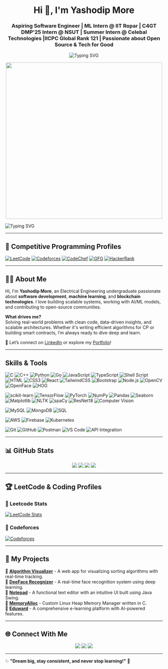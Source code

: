 <h1 align="center">Hi 👋, I'm Yashodip More</h1>
<h3 align="center">Aspiring Software Engineer | ML Intern @ IIT Ropar | C4GT DMP'25 Intern @ NSUT | Summer Intern @ Celebal Technologies |IICPC Global Rank 121 | Passionate about Open Source & Tech for Good</h3>

<p align="center">
  <img src="https://readme-typing-svg.herokuapp.com?font=Fira+Code&duration=3000&pause=1000&center=true&vCenter=true&width=435&lines=Tech+Enthusiast+%F0%9F%A4%96;DSA+Lover+%F0%9F%92%BB;Open+Source+Contributor+%F0%9F%93%9D;Machine+Learning+Explorer+%F0%9F%A7%AC;Electrical+Engineering+Student+%E2%9A%9B%EF%B8%8F" alt="Typing SVG" />
</p>

<p align="center">
  <img src="https://cdn3d.iconscout.com/3d/premium/thumb/developer-doing-website-development-3d-illustration-download-in-png-blend-fbx-gltf-file-formats--web-coding-programming-remote-working-pack-business-illustrations-6648977.png" width="500px">
</p>

![Typing SVG](https://readme-typing-svg.herokuapp.com?color=F72585&size=22&center=true&vCenter=true&width=800&lines=Welcome+to+my+GitHub+Profile!;Passionate+Software+Developer;DSA+Enthusiast+%7C+AI+%7C+ML;Open+Source+Contributor;Lifelong+Learner!+%F0%9F%9A%80)

---
## 🚀 Competitive Programming Profiles

[![LeetCode](https://img.shields.io/badge/LeetCode-FFA116?style=for-the-badge&logo=leetcode&logoColor=white)](https://leetcode.com/YOUR_USERNAME)
[![Codeforces](https://img.shields.io/badge/Codeforces-1F8ACB?style=for-the-badge&logo=codeforces&logoColor=white)](https://codeforces.com/profile/YOUR_USERNAME)
[![CodeChef](https://img.shields.io/badge/CodeChef-5B4638?style=for-the-badge&logo=codechef&logoColor=white)](https://www.codechef.com/users/YOUR_USERNAME)
[![GFG](https://img.shields.io/badge/GeeksforGeeks-28A745?style=for-the-badge&logo=geeksforgeeks&logoColor=white)](https://auth.geeksforgeeks.org/user/YOUR_USERNAME/practice)
[![HackerRank](https://img.shields.io/badge/HackerRank-2EC866?style=for-the-badge&logo=hackerrank&logoColor=white)](https://www.hackerrank.com/YOUR_USERNAME)

---

## 🙋‍♂️ About Me

Hi, I'm **Yashodip More**, an Electrical Engineering undergraduate passionate about **software development**, **machine learning**, and **blockchain technologies**. I love building scalable systems, working with AI/ML models, and contributing to open-source communities.

 **What drives me?**  
Solving real-world problems with clean code, data-driven insights, and scalable architectures. Whether it's writing efficient algorithms for CP or building smart contracts, I’m always ready to dive deep and learn.

🔗 Let’s connect on [LinkedIn](https://linkedin.com/in/yashodipmore22) or explore my [Portfolio](https://yashodipmore.me)!


---

## Skills & Tools

![C](https://img.shields.io/badge/C-00599C?style=for-the-badge&logo=c&logoColor=white)
![C++](https://img.shields.io/badge/C++-00599C?style=for-the-badge&logo=c%2B%2B&logoColor=white)
![Python](https://img.shields.io/badge/Python-3776AB?style=for-the-badge&logo=python&logoColor=white)
![Go](https://img.shields.io/badge/Go-00ADD8?style=for-the-badge&logo=go&logoColor=white)
![JavaScript](https://img.shields.io/badge/JavaScript-F7DF1E?style=for-the-badge&logo=javascript&logoColor=black)
![TypeScript](https://img.shields.io/badge/TypeScript-3178C6?style=for-the-badge&logo=typescript&logoColor=white)
![Shell Script](https://img.shields.io/badge/Shell-121011?style=for-the-badge&logo=gnu-bash&logoColor=white)
![HTML](https://img.shields.io/badge/HTML5-E34F26?style=for-the-badge&logo=html5&logoColor=white)
![CSS3](https://img.shields.io/badge/CSS3-1572B6?style=for-the-badge&logo=css3&logoColor=white)
![React](https://img.shields.io/badge/React-20232A?style=for-the-badge&logo=react&logoColor=61DAFB)
![TailwindCSS](https://img.shields.io/badge/TailwindCSS-06B6D4?style=for-the-badge&logo=tailwind-css&logoColor=white)
![Bootstrap](https://img.shields.io/badge/Bootstrap-563D7C?style=for-the-badge&logo=bootstrap&logoColor=white)
![Node.js](https://img.shields.io/badge/Node.js-339933?style=for-the-badge&logo=nodedotjs&logoColor=white)
![OpenCV](https://img.shields.io/badge/OpenCV-5C3EE8?style=for-the-badge&logo=opencv&logoColor=white)
![OpenFace](https://img.shields.io/badge/OpenFace-111111?style=for-the-badge&logoColor=white)
![HOG](https://img.shields.io/badge/HOG-000000?style=for-the-badge&logoColor=white)

![scikit-learn](https://img.shields.io/badge/scikit--learn-F7931E?style=for-the-badge&logo=scikit-learn&logoColor=white)
![TensorFlow](https://img.shields.io/badge/TensorFlow-FF6F00?style=for-the-badge&logo=tensorflow&logoColor=white)
![PyTorch](https://img.shields.io/badge/PyTorch-EE4C2C?style=for-the-badge&logo=pytorch&logoColor=white)
![NumPy](https://img.shields.io/badge/NumPy-013243?style=for-the-badge&logo=numpy&logoColor=white)
![Pandas](https://img.shields.io/badge/Pandas-150458?style=for-the-badge&logo=pandas&logoColor=white)
![Seaborn](https://img.shields.io/badge/Seaborn-2E95A3?style=for-the-badge&logoColor=white)
![Matplotlib](https://img.shields.io/badge/Matplotlib-11557C?style=for-the-badge&logoColor=white)
![NLTK](https://img.shields.io/badge/NLTK-CCBB44?style=for-the-badge&logoColor=black)
![spaCy](https://img.shields.io/badge/spaCy-09A3D5?style=for-the-badge&logoColor=white)
![ResNet18](https://img.shields.io/badge/ResNet18-111111?style=for-the-badge&logoColor=white)
![Computer Vision](https://img.shields.io/badge/Computer--Vision-FF6F00?style=for-the-badge)

![MySQL](https://img.shields.io/badge/MySQL-00758F?style=for-the-badge&logo=mysql&logoColor=white)
![MongoDB](https://img.shields.io/badge/MongoDB-4EA94B?style=for-the-badge&logo=mongodb&logoColor=white)
![SQL](https://img.shields.io/badge/SQL-4479A1?style=for-the-badge&logoColor=white)

![AWS](https://img.shields.io/badge/AWS-FF9900?style=for-the-badge&logo=amazonaws&logoColor=white)
![Firebase](https://img.shields.io/badge/Firebase-FFCA28?style=for-the-badge&logo=firebase&logoColor=black)
![Kubernetes](https://img.shields.io/badge/Kubernetes-326CE5?style=for-the-badge&logo=kubernetes&logoColor=white)

![Git](https://img.shields.io/badge/Git-F05032?style=for-the-badge&logo=git&logoColor=white)
![GitHub](https://img.shields.io/badge/GitHub-181717?style=for-the-badge&logo=github&logoColor=white)
![Postman](https://img.shields.io/badge/Postman-FF6C37?style=for-the-badge&logo=postman&logoColor=white)
![VS Code](https://img.shields.io/badge/VS%20Code-007ACC?style=for-the-badge&logo=visual-studio-code&logoColor=white)
![API Integration](https://img.shields.io/badge/API--Integration-00C7B7?style=for-the-badge&logo=fastapi&logoColor=white)

---

## 📊 GitHub Stats

<p align="center">
  <img src="https://github-readme-stats.vercel.app/api?username=yashodipmore&show_icons=true&theme=radical" />
  <img src="https://github-readme-streak-stats.herokuapp.com/?user=yashodipmore&theme=radical" />
  <img src="https://github-profile-summary-cards.vercel.app/api/cards/repos-per-language?username=yashodipmore&theme=radical" />
  <img src="https://github-profile-summary-cards.vercel.app/api/cards/most-commit-language?username=yashodipmore&theme=radical" />
</p>

---

## 🏆 LeetCode & Coding Profiles

### 🔴 Leetcode Stats

[![LeetCode Stats](https://leetcard.jacoblin.cool/NonCSCoderIN?theme=dark&font=Karma&ext=contest)](https://leetcode.com/NonCSCoderIN)

### 🔵 Codeforces

[![Codeforces](https://cf.leed.at?id=yashodipmore2004)](https://codeforces.com/profile/yashodipmore2004)



---

## 🚀 My Projects

📌 [**Algorithm Visualizer**](https://github.com/yashodipmore/Algorithm-Explorer) - A web app for visualizing sorting algorithms with real-time tracking.  
📌 [**DeeFace Recognizer**](https://github.com/yashodipmore/FaceRecognitionSystem) - A real-time face recognition system using deep learning.  
📌 [**Notepad**](https://github.com/yashodipmore/Notepad---NonCSCoder) - A functional text editor with an intuitive UI built using Java Swing.  
📌 [**MemoryAlloc**](https://github.com/yashodipmore/MemoryAlloc) - Custom Linux Heap Memory Manager written in C.  
📌 [**Eduward**](https://github.com/yashodipmore/eduward) - A comprehensive e-learning platform with AI-powered features.

---

## 🌐 Connect With Me

<p align="center">
  <a href="https://linkedin.com/in/yashodipmore22"><img src="https://img.shields.io/badge/-LinkedIn-0077B5?style=for-the-badge&logo=linkedin&logoColor=white" /></a>
  <a href="https://github.com/yashodipmore"><img src="https://img.shields.io/badge/-GitHub-181717?style=for-the-badge&logo=github&logoColor=white" /></a>
  <a href="mailto:yashodipmore2004@gmail.com"><img src="https://img.shields.io/badge/-Gmail-D14836?style=for-the-badge&logo=gmail&logoColor=white" /></a>
</p>

---

✨ **"Dream big, stay consistent, and never stop learning!"** 🚀
